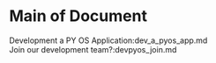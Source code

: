 # Main of Document
Development a PY OS Application:dev_a_pyos_app.md  
Join our development team?:devpyos_join.md
